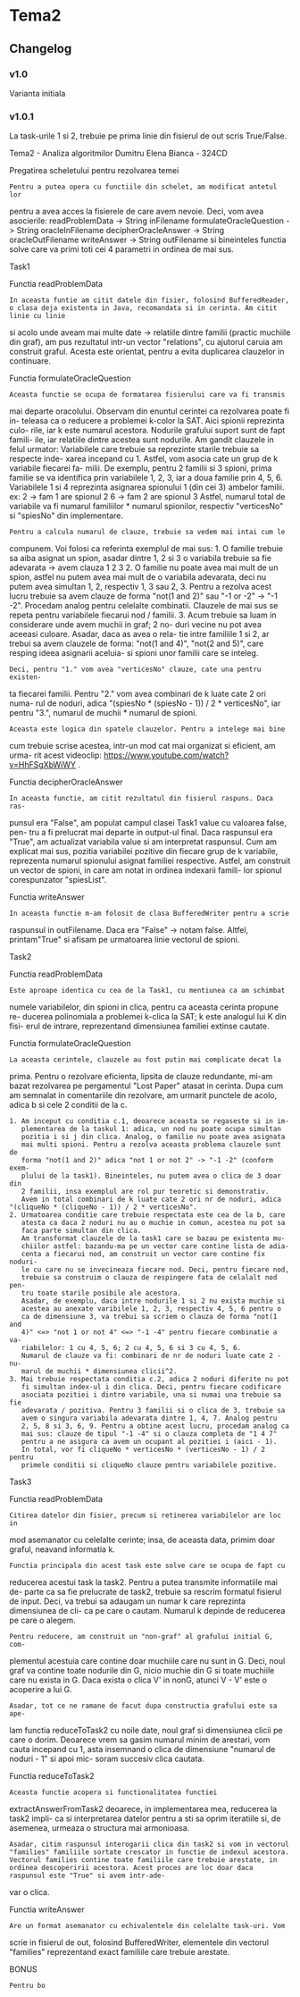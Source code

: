 # Tema2

## Changelog

### v1.0

Varianta initiala

### v1.0.1

La task-urile 1 si 2, trebuie pe prima linie din fisierul de out scris True/False.



Tema2 - Analiza algoritmilor
Dumitru Elena Bianca - 324CD


Pregatirea scheletului pentru rezolvarea temei

	Pentru a putea opera cu functiile din schelet, am modificat antetul lor
pentru a avea acces la fisierele de care avem nevoie. Deci, vom avea asocierile:
	readProblemData -> String inFilename
	formulateOracleQuestion -> String oracleInFilename
	decipherOracleAnswer -> String oracleOutFilename
	writeAnswer -> String outFilename
si bineinteles functia solve care va primi toti cei 4 parametri in ordinea de 
mai sus.


Task1

Functia readProblemData

	In aceasta funtie am citit datele din fisier, folosind BufferedReader, o clasa deja existenta in Java, recomandata si in cerinta. Am citit linie cu linie
si acolo unde aveam mai multe date -> relatiile dintre familii (practic muchiile
din graf), am pus rezultatul intr-un vector "relations", cu ajutorul caruia am
construit graful. Acesta este orientat, pentru a evita duplicarea clauzelor in
continuare.

Functia formulateOracleQuestion

	Aceasta functie se ocupa de formatarea fisierului care va fi transmis 
mai departe oracolului. Observam din enuntul cerintei ca rezolvarea poate fi in-
teleasa ca o reducere a problemei k-color la SAT. Aici spionii reprezinta culo-
rile, iar k este numarul acestora. Nodurile grafului suport sunt de fapt famili-
ile, iar relatiile dintre acestea sunt nodurile.
	Am gandit clauzele in felul urmator:
	Variabilele care trebuie sa reprezinte starile trebuie sa respecte inde-
xarea incepand cu 1. Astfel, vom asocia cate un grup de k variabile fiecarei fa-
milii. 
	De exemplu, pentru 2 familii si 3 spioni, prima familie se va identifica
prin variabilele 1, 2, 3, iar a doua familie prin 4, 5, 6. Variabilele 1 si 4
reprezinta asignarea spionului 1 (din cei 3) ambelor familii.
ex: 2 -> fam 1 are spionul 2
    6 -> fam 2 are spionul 3
	Astfel, numarul total de variabile va fi numarul familiilor * numarul 
spionilor, respectiv "verticesNo" si "spiesNo" din implementare.

	Pentru a calcula numarul de clauze, trebuie sa vedem mai intai cum le 
compunem. Voi folosi ca referinta exemplul de mai sus:
	1. O familie trebuie sa aiba asignat un spion, asadar dintre 1, 2 si 3
	   o variabila trebuie sa fie adevarata -> avem clauza 1 2 3
	2. O familie nu poate avea mai mult de un spion, astfel nu putem avea
	   mai mult de o variabila adevarata, deci nu putem avea simultan 1, 2,
	   respectiv 1, 3 sau 2, 3. Pentru a rezolva acest lucru trebuie sa avem
	   clauze de forma "not(1 and 2)" sau "-1 or -2" -> "-1 -2". Procedam
	   analog pentru celelalte combinatii.
	Clauzele de mai sus se repeta pentru variabilele fiecarui nod / familii.
	3. Acum trebuie sa luam in considerare unde avem muchii in graf; 2 no-
	   duri vecine nu pot avea aceeasi culoare. Asadar, daca as avea o rela-
	   tie intre familiile 1 si 2, ar trebui sa avem clauzele de forma:
	   "not(1 and 4)", "not(2 and 5)", care resping ideea asignarii aceluia-
	   si spioni unor familii care se inteleg.

	Deci, pentru "1." vom avea "verticesNo" clauze, cate una pentru existen-
ta fiecarei familii. Pentru "2." vom avea combinari de k luate cate 2 ori numa-
rul de noduri, adica "(spiesNo * (spiesNo - 1)) / 2 * verticesNo", iar pentru 
"3.", numarul de muchii * numarul de spioni.

	Aceasta este logica din spatele clauzelor. Pentru a intelege mai bine 
cum trebuie scrise acestea, intr-un mod cat mai organizat si eficient, am urma-
rit acest videoclip: https://www.youtube.com/watch?v=HhFSgXbWiWY .


Functia decipherOracleAnswer

	In aceasta functie, am citit rezultatul din fisierul raspuns. Daca ras-
punsul era "False", am populat campul clasei Task1 value cu valoarea false, pen-
tru a fi prelucrat mai departe in output-ul final. Daca raspunsul era "True", am
actualizat variabila value si am interpretat raspunsul.
	Cum am explicat mai sus, pozitia variabilei pozitive din fiecare grup de
k variabile, reprezenta numarul spionului asignat familiei respective. Astfel, 
am construit un vector de spioni, in care am notat in ordinea indexarii famili-
lor spionul corespunzator "spiesList".

Functia writeAnswer

	In aceasta functie m-am folosit de clasa BufferedWriter pentru a scrie
raspunsul in outFilename. Daca era "False" -> notam false. Altfel, printam"True"
si afisam pe urmatoarea linie vectorul de spioni.


Task2


Functia readProblemData

	Este aproape identica cu cea de la Task1, cu mentiunea ca am schimbat
numele variabilelor, din spioni in clica, pentru ca aceasta cerinta propune re-
ducerea polinomiala a problemei k-clica la SAT; k este analogul lui K din fisi-
erul de intrare, reprezentand dimensiunea familiei extinse cautate.

Functia formulateOracleQuestion

	La aceasta cerintele, clauzele au fost putin mai complicate decat la 
prima. Pentru o rezolvare eficienta, lipsita de clauze redundante, mi-am bazat
rezolvarea pe pergamentul "Lost Paper" atasat in cerinta. 
	Dupa cum am semnalat in comentariile din rezolvare, am urmarit punctele
de acolo, adica b si cele 2 conditii de la c.
	
	1. Am inceput cu conditia c.1, deoarece aceasta se regaseste si in im-
	   plementarea de la taskul 1: adica, un nod nu poate ocupa simultan
	   pozitia i si j din clica. Analog, o familie nu poate avea asignata
	   mai multi spioni. Pentru a rezolva aceasta problema clauzele sunt de
	   forma "not(1 and 2)" adica "not 1 or not 2" -> "-1 -2" (conform exem-
	   plului de la task1). Bineinteles, nu putem avea o clica de 3 doar din
	   2 familii, insa exemplul are rol pur teoretic si demonstrativ.
	   Avem in total combinari de k luate cate 2 ori nr de noduri, adica 		   "(cliqueNo * (cliqueNo - 1)) / 2 * verticesNo".
	2. Urmatoarea conditie care trebuie respectata este cea de la b, care 
	   atesta ca daca 2 noduri nu au o muchie in comun, acestea nu pot sa 
	   faca parte simultan din clica.
	   Am transformat clauzele de la task1 care se bazau pe existenta mu-
	   chiilor astfel: bazandu-ma pe un vector care contine lista de adia-
	   centa a fiecarui nod, am construit un vector care contine fix noduri-
	   le cu care nu se invecineaza fiecare nod. Deci, pentru fiecare nod, 
	   trebuie sa construim o clauza de respingere fata de celalalt nod pen-
	   tru toate starile posibile ale acestora.
	   Asadar, de exemplu, daca intre nodurile 1 si 2 nu exista muchie si 
	   acestea au anexate varibilele 1, 2, 3, respectiv 4, 5, 6 pentru o 
	   ca de dimensiune 3, va trebui sa scriem o clauza de forma "not(1 and
	   4)" <=> "not 1 or not 4" <=> "-1 -4" pentru fiecare combinatie a va-
	   riabilelor: 1 cu 4, 5, 6; 2 cu 4, 5, 6 si 3 cu 4, 5, 6.
	   Numarul de clauze va fi: combinari de nr de noduri luate cate 2 - nu-
	   marul de muchii * dimensiunea clicii^2.
	3. Mai trebuie respectata conditia c.2, adica 2 noduri diferite nu pot
	   fi simultan index-ul i din clica. Deci, pentru fiecare codificare
	   asociata pozitiei i dintre variabile, una si numai una trebuie sa fie
	   adevarata / pozitiva. Pentru 3 familii si o clica de 3, trebuie sa 
	   avem o singura variabila adevarata dintre 1, 4, 7. Analog pentru 
	   2, 5, 8 si 3, 6, 9. Pentru a obtine acest lucru, procedam analog ca
	   mai sus: clauze de tipul "-1 -4" si o clauza completa de "1 4 7" 
	   pentru a ne asigura ca avem un ocupant al pozitiei i (aici - 1).
	   In total, vor fi cliqueNo * verticesNo * (verticesNo - 1) / 2 pentru
	   primele conditii si cliqueNo clauze pentru variabilele pozitive.


Task3


Functia readProblemData

	Citirea datelor din fisier, precum si retinerea variabilelor are loc in
mod asemanator cu celelalte cerinte; insa, de aceasta data, primim doar graful,
neavand informatia k.

	Functia principala din acest task este solve care se ocupa de fapt cu 
reducerea acestui task la task2. Pentru a putea transmite informatiile mai de-
parte ca sa fie prelucrate de task2, trebuie sa rescrim formatul fisierul de 
input. Deci, va trebui sa adaugam un numar k care reprezinta dimensiunea de cli-
ca pe care o cautam. Numarul k depinde de reducerea pe care o alegem.

	Pentru reducere, am construit un "non-graf" al grafului initial G, com-
plementul acestuia care contine doar muchiile care nu sunt in G. Deci, noul graf
va contine toate nodurile din G, nicio muchie din G si toate muchiile care nu 
exista in G. Daca exista o clica V' in nonG, atunci V - V' este o acoperire a 
lui G.

	Asadar, tot ce ne ramane de facut dupa constructia grafului este sa ape-
lam functia reduceToTask2 cu noile date, noul graf si dimensiunea clicii pe care
o dorim. Deoarece vrem sa gasim numarul minim de arestari, vom cauta incepand 
cu 1, asta insemnand o clica de dimensiune "numarul de noduri - 1" si apoi mic-
soram succesiv clica cautata.

Functia reduceToTask2

	Aceasta functie acopera si functionalitatea functiei 
extractAnswerFromTask2 deoarece, in implementarea mea, reducerea la task2 impli-
ca si interpretarea datelor pentru a sti sa oprim iteratiile si, de asemenea, urmeaza o structura mai armonioasa.

	Asadar, citim raspunsul interogarii clica din task2 si vom in vectorul "families" familiile sortate crescator in functie de indexul acestora. Vectorul families contine toate familiile care trebuie arestate, in ordinea descoperirii acestora. Acest proces are loc doar daca raspunsul este "True" si avem intr-ade-
var o clica.
  
Functia writeAnswer

	Are un format asemanator cu echivalentele din celelalte task-uri. Vom
scrie in fisierul de out, folosind BufferedWriter, elementele din vectorul 
"families" reprezentand exact familiile care trebuie arestate.


BONUS	

	Pentru bo
























